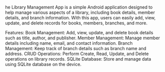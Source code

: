 he Library Management App is a simple Android application designed to help manage various aspects of a library, including book details, member details, and branch information. With this app, users can easily add, view, update, and delete records for books, members, branches, and more.

Features:
Book Management: Add, view, update, and delete book details such as title, author, and publisher.
Member Management: Manage member details including name, email, and contact information.
Branch Management: Keep track of branch details such as branch name and address.
CRUD Operations: Perform Create, Read, Update, and Delete operations on library records.
SQLite Database: Store and manage data using SQLite database on the device.
